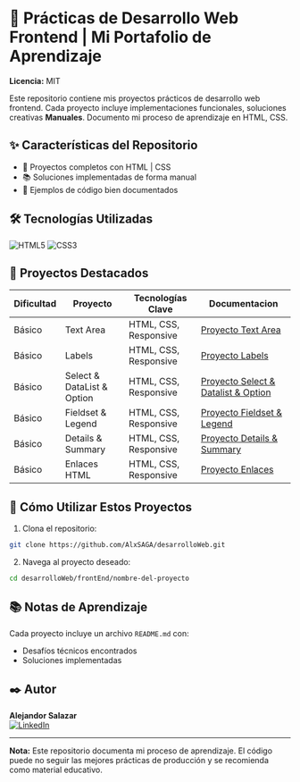 
# 🎨 Prácticas de Desarrollo Web Frontend | Mi Portafolio de Aprendizaje
**Licencia:** MIT

Este repositorio contiene mis proyectos prácticos de desarrollo web frontend. Cada proyecto incluye implementaciones funcionales, soluciones creativas  **Manuales**. Documento mi proceso de aprendizaje en HTML, CSS.

## ✨ Características del Repositorio
- 🎯 Proyectos completos con HTML | CSS
- 📚 Soluciones implementadas de forma manual
- 🧪 Ejemplos de código bien documentados
## 🛠️ Tecnologías Utilizadas
![HTML5](https://img.shields.io/badge/-HTML5-E34F26?logo=html5&logoColor=white)
![CSS3](https://img.shields.io/badge/-CSS3-1572B6?logo=css3)

## 📌 Proyectos Destacados
| Dificultad | Proyecto                   | Tecnologías Clave     | Documentacion                                                                       |
| ---------- | -------------------------- | --------------------- | ----------------------------------------------------------------------------------- |
| Básico     | Text Area                  | HTML, CSS, Responsive | [Proyecto Text Area](frontEnd/01-text_area/README.md)                               |
| Básico     | Labels                     | HTML, CSS, Responsive | [Proyecto Labels](frontEnd/02-labels/README.md)                                     |
| Básico     | Select & DataList & Option | HTML, CSS, Responsive | [Proyecto Select & Datalist & Option](frontEnd/03-Select_Datalist_Option/README.md) |
| Básico     | Fieldset & Legend          | HTML, CSS, Responsive | [Proyecto Fieldset & Legend](frontEnd/04-fieldset_legend/README.md)                 |
| Básico     | Details & Summary          | HTML, CSS, Responsive | [Proyecto Details & Summary](frontEnd/05-Details_Summary/README.md)                 |
| Básico     | Enlaces HTML               | HTML, CSS, Responsive | [Proyecto Enlaces](frontEnd/06-Enlaces/README.md)                                   |
## 🚀 Cómo Utilizar Estos Proyectos
1. Clona el repositorio:
```bash
git clone https://github.com/AlxSAGA/desarrolloWeb.git
```
2. Navega al proyecto deseado:
```bash
cd desarrolloWeb/frontEnd/nombre-del-proyecto
```

## 📚 Notas de Aprendizaje
Cada proyecto incluye un archivo `README.md` con:
- Desafíos técnicos encontrados
- Soluciones implementadas
## ✒️ Autor
**Alejandor Salazar**   
[![LinkedIn](https://img.shields.io/badge/-LinkedIn-0A66C2?logo=linkedin)](https://linkedin.com/in/0xalxsg)

---

**Nota:** Este repositorio documenta mi proceso de aprendizaje. El código puede no seguir las mejores prácticas de producción y se recomienda como material educativo.
 